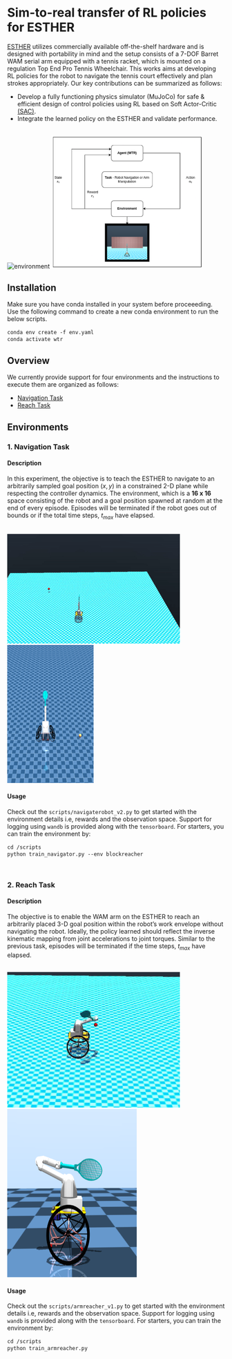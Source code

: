 # Sim-to-real transfer of RL policies for ESTHER
[ESTHER](https://arxiv.org/abs/2210.02517) utilizes commercially available off-the-shelf
hardware and is designed with portability in mind and the setup
consists of a 7-DOF Barret WAM serial arm equipped with
a tennis racket, which is mounted on a regulation Top End
Pro Tennis Wheelchair. This works aims at developing RL policies for the robot to navigate the tennis court effectively and plan strokes appropriately. Our key contributions can be summarized as follows: 

- Develop a fully functioning physics simulator (MuJoCo) for safe & efficient design of control policies using RL based on Soft Actor-Critic [(SAC)](https://arxiv.org/abs/1812.05905).
- Integrate the learned policy on the ESTHER and validate
performance.

<br>
<img src="./assets/gifs/real.gif" alt="environment" width="300" height="290"/> <img src="./assets/images/rl.png" alt="environment" width="350"/>

## Installation 
Make sure you have conda installed in your system before proceeeding. Use the following command to create a new conda environment to run the below scripts. 
```
conda env create -f env.yaml
conda activate wtr
```

## Overview
<p>
We currently provide support for four environments and the instructions to execute them are organized as follows: 

- [Navigation Task](#1-navigation-task)
- [Reach Task](#2-reach-task) 


</p>



## Environments
### 1. Navigation Task <br>

#### Description
In this experiment, the objective
is to teach the ESTHER to navigate to an arbitrarily sampled goal position $(x,y)$ in a constrained 2-D plane while respecting the controller dynamics. The environment, which is a **16 x 16** space consisting of the robot and a goal position spawned at random at the end of every episode. Episodes will be terminated if the robot goes out of bounds or if the total time steps, $t_{max}$ have elapsed.


<br>
<img src="./assets/gifs/blockreacher.gif" alt="environment" width="400"/>  <img src="./assets/images/env.png" alt="environment" width="200" height="320"/>

#### Usage 
Check out the `scripts/navigaterobot_v2.py` to get started with the environment details i.e, rewards and the observation space. Support for logging using `wandb` is provided along with the `tensorboard`. For starters, you can train the environment by: 

```
cd /scripts
python train_navigator.py --env blockreacher
```

<br>

### 2. Reach Task <br>

#### Description
The objective is to enable the WAM arm on the ESTHER to reach an arbitrarily placed 3-D goal position within the robot’s work envelope without navigating the robot. Ideally, the policy learned should reflect
the inverse kinematic mapping from joint accelerations to
joint torques. Similar to the previous task, episodes will be terminated if the time steps, $t_{max}$ have elapsed.


<br>
<img src="./assets/gifs/armreacher.gif" alt="environment" width="400"/>  <img src="./assets/images/bodymodel.png" alt="environment" width="300" height="390"/>

#### Usage 
Check out the `scripts/armreacher_v1.py` to get started with the environment details i.e, rewards and the observation space. Support for logging using `wandb` is provided along with the `tensorboard`. For starters, you can train the environment by: 

```
cd /scripts
python train_armreacher.py
```




